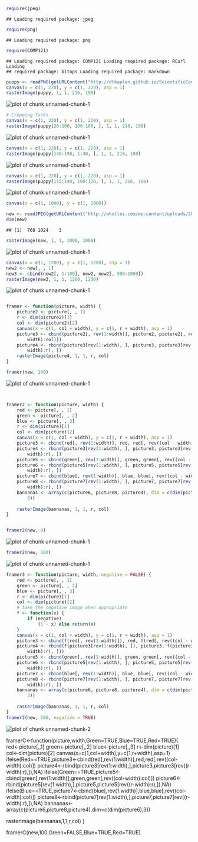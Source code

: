 
```r
require(jpeg)
```

```
## Loading required package: jpeg
```

```r
require(png)
```

```
## Loading required package: png
```

```r
require(COMP121)
```

```
## Loading required package: COMP121 Loading required package: RCurl Loading
## required package: bitops Loading required package: markdown
```

```r
puppy <- readPNG(getURLContent("http://dtkaplan.github.io/ScientificComputing/Resources/Images/mindo.png"))
canvas(x = c(1, 220), y = c(1, 220), asp = 1)
rasterImage(puppy, 1, 1, 216, 198)
```

![plot of chunk unnamed-chunk-1](figure/unnamed-chunk-11.png) 

```r
# Cropping Tasks
canvas(x = c(1, 220), y = c(1, 220), asp = 1)
rasterImage(puppy[20:100, 100:180, ], 1, 1, 216, 198)
```

![plot of chunk unnamed-chunk-1](figure/unnamed-chunk-12.png) 

```r
canvas(x = c(1, 220), y = c(1, 220), asp = 1)
rasterImage(puppy[140:198, 1:40, ], 1, 1, 216, 198)
```

![plot of chunk unnamed-chunk-1](figure/unnamed-chunk-13.png) 

```r
canvas(x = c(1, 220), y = c(1, 220), asp = 1)
rasterImage(puppy[115:140, 100:120, ], 1, 1, 216, 198)
```

![plot of chunk unnamed-chunk-1](figure/unnamed-chunk-14.png) 

```r
canvas(x = c(1, 1000), y = c(1, 1000))

new <- readJPEG(getURLContent("http://wholles.com/wp-content/uploads/2013/08/Cool-Wallpaper-HD.jpg"))
dim(new)
```

```
## [1]  768 1024    3
```

```r
rasterImage(new, 1, 1, 1000, 1000)
```

![plot of chunk unnamed-chunk-1](figure/unnamed-chunk-15.png) 

```r
canvas(x = c(1, 1200), y = c(1, 1200), asp = 1)
new2 <- new[, , 1]
new3 <- cbind(new2[, 1:100], new2, new2[, 900:1000])
rasterImage(new3, 1, 1, 1200, 1200)
```

![plot of chunk unnamed-chunk-1](figure/unnamed-chunk-16.png) 

```r

framer <- function(picture, width) {
    picture2 <- picture[, , 1]
    r <- dim(picture2)[1]
    col <- dim(picture2)[2]
    canvas(x = c(1, col + width), y = c(1, r + width), asp = 1)
    picture3 <- cbind(picture2[, rev(1:width)], picture2, picture2[, rev((col - 
        width):col)])
    picture4 <- rbind(picture3[rev(1:width), ], picture3, picture3[rev((r - 
        width):r), ])
    rasterImage(picture4, 1, 1, r, col)
}

framer(new, 100)
```

![plot of chunk unnamed-chunk-1](figure/unnamed-chunk-17.png) 

```r


framer2 <- function(picture, width) {
    red <- picture[, , 1]
    green <- picture[, , 2]
    blue <- picture[, , 3]
    r <- dim(picture)[1]
    col <- dim(picture)[2]
    canvas(x = c(1, col + width), y = c(1, r + width), asp = 1)
    picture3 <- cbind(red[, rev(1:width)], red, red[, rev((col - width):col)])
    picture4 <- rbind(picture3[rev(1:width), ], picture3, picture3[rev((r - 
        width):r), ])
    picture5 <- cbind(green[, rev(1:width)], green, green[, rev((col - width):col)])
    picture6 <- rbind(picture5[rev(1:width), ], picture5, picture5[rev((r - 
        width):r), ])
    picture7 <- cbind(blue[, rev(1:width)], blue, blue[, rev((col - width):col)])
    picture8 <- rbind(picture7[rev(1:width), ], picture7, picture7[rev((r - 
        width):r), ])
    bannanas <- array(c(picture6, picture8, picture4), dim = c(dim(picture6), 
        3))
    
    rasterImage(bannanas, 1, 1, r, col)
}


framer2(new, 0)
```

![plot of chunk unnamed-chunk-1](figure/unnamed-chunk-18.png) 

```r
framer2(new, 100)
```

![plot of chunk unnamed-chunk-1](figure/unnamed-chunk-19.png) 



```r
framer3 <- function(picture, width, negative = FALSE) {
    red <- picture[, , 1]
    green <- picture[, , 2]
    blue <- picture[, , 3]
    r <- dim(picture)[1]
    col <- dim(picture)[2]
    # take the negative image when appropriate
    f <- function(x) {
        if (negative) 
            (1 - x) else return(x)
    }
    canvas(x = c(1, col + width), y = c(1, r + width), asp = 1)
    picture3 <- cbind(f(red[, rev(1:width)]), red, f(red[, rev((col - width):col)]))
    picture4 <- rbind(f(picture3[rev(1:width), ]), picture3, f(picture3[rev((r - 
        width):r), ]))
    picture5 <- cbind(green[, rev(1:width)], green, green[, rev((col - width):col)])
    picture6 <- rbind(picture5[rev(1:width), ], picture5, picture5[rev((r - 
        width):r), ])
    picture7 <- cbind(blue[, rev(1:width)], blue, blue[, rev((col - width):col)])
    picture8 <- rbind(picture7[rev(1:width), ], picture7, picture7[rev((r - 
        width):r), ])
    bannanas <- array(c(picture6, picture8, picture4), dim = c(dim(picture6), 
        3))
    
    rasterImage(bannanas, 1, 1, r, col)
}
framer3(new, 100, negative = TRUE)
```

![plot of chunk unnamed-chunk-2](figure/unnamed-chunk-2.png) 


framerC<-function(picture,width,Green=TRUE,Blue=TRUE,Red=TRUE){
  red<-picture[,,1]
  green<-picture[,,2]
  blue<-picture[,,3]
  r<-dim(picture)[1]
  col<-dim(picture)[2]
  canvas(x=c(1,col+width),y=c(1,r+width),asp=1)
  ifelse(Red==TRUE,picture3<-cbind(red[,rev(1:width)],red,red[,rev((col-width):col)])
  picture4<-rbind(picture3[rev(1:width),],picture3,picture3[rev((r-width):r),]),NA)
  ifelse(Green==TRUE,picture5<-cbind(green[,rev(1:width)],green,green[,rev((col-width):col)])
  picture6<-rbind(picture5[rev(1:width),],picture5,picture5[rev((r-width):r),]),NA)
  ifelse(Blue==TRUE,picture7<-cbind(blue[,rev(1:width)],blue,blue[,rev((col-width):col)])
  picture8<-rbind(picture7[rev(1:width),],picture7,picture7[rev((r-width):r),]),NA)
  bannanas<-array(c(picture6,picture8,picture4),dim=c(dim(picture6),3))

  rasterImage(bannanas,1,1,r,col)
}

framerC(new,100,Green=FALSE,Blue=TRUE,Red=TRUE)





```

